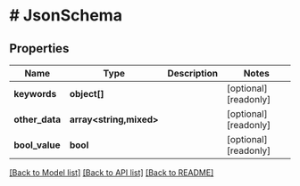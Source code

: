 # # JsonSchema

## Properties

Name | Type | Description | Notes
------------ | ------------- | ------------- | -------------
**keywords** | **object[]** |  | [optional] [readonly]
**other_data** | **array<string,mixed>** |  | [optional] [readonly]
**bool_value** | **bool** |  | [optional] [readonly]

[[Back to Model list]](../../README.md#models) [[Back to API list]](../../README.md#endpoints) [[Back to README]](../../README.md)
